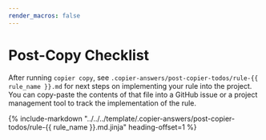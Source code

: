 ```yaml
---
render_macros: false
---
```


# Post-Copy Checklist

After running `copier copy`, see `.copier-answers/post-copier-todos/rule-{{ rule_name }}.md` for next steps on implementing your rule into the project. You can copy-paste the contents of that file into a GitHub issue or a project management tool to track the implementation of the rule.

{%
    include-markdown "../../../template/.copier-answers/post-copier-todos/rule-{{ rule_name }}.md.jinja"
    heading-offset=1
%}
